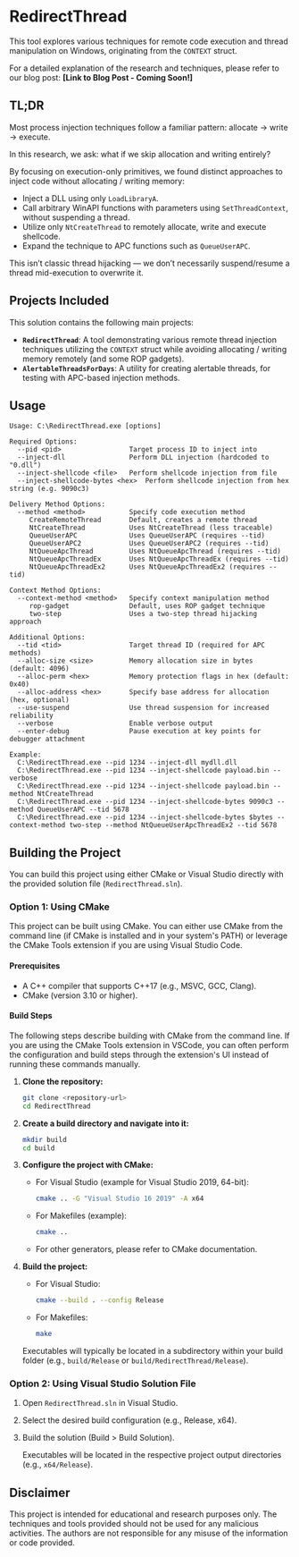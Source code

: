 # RedirectThread

This tool explores various techniques for remote code execution and thread manipulation on Windows, originating from the `CONTEXT` struct.

For a detailed explanation of the research and techniques, please refer to our blog post: **[Link to Blog Post - Coming Soon!]**

## TL;DR

Most process injection techniques follow a familiar pattern:
allocate → write → execute.

In this research, we ask: what if we skip allocation and writing entirely?

By focusing on execution-only primitives, we found distinct approaches to inject code without allocating / writing memory:

*   Inject a DLL using only `LoadLibraryA`.
*   Call arbitrary WinAPI functions with parameters using `SetThreadContext`, without suspending a thread.
*   Utilize only `NtCreateThread` to remotely allocate, write and execute shellcode.
*   Expand the technique to APC functions such as `QueueUserAPC`.

This isn’t classic thread hijacking — we don’t necessarily suspend/resume a thread mid-execution to overwrite it.

## Projects Included

This solution contains the following main projects:

*   **`RedirectThread`**: A tool demonstrating various remote thread injection techniques utilizing the `CONTEXT` struct while avoiding allocating / writing memory remotely (and some ROP gadgets).
*   **`AlertableThreadsForDays`**: A utility for creating alertable threads, for testing with APC-based injection methods.

## Usage

```
Usage: C:\RedirectThread.exe [options]

Required Options:
  --pid <pid>                 Target process ID to inject into
  --inject-dll                Perform DLL injection (hardcoded to "0.dll")
  --inject-shellcode <file>   Perform shellcode injection from file
  --inject-shellcode-bytes <hex>  Perform shellcode injection from hex string (e.g. 9090c3)

Delivery Method Options:
  --method <method>           Specify code execution method
     CreateRemoteThread       Default, creates a remote thread
     NtCreateThread           Uses NtCreateThread (less traceable)
     QueueUserAPC             Uses QueueUserAPC (requires --tid)
     QueueUserAPC2            Uses QueueUserAPC2 (requires --tid)
     NtQueueApcThread         Uses NtQueueApcThread (requires --tid)
     NtQueueApcThreadEx       Uses NtQueueApcThreadEx (requires --tid)
     NtQueueApcThreadEx2      Uses NtQueueApcThreadEx2 (requires --tid)

Context Method Options:
  --context-method <method>   Specify context manipulation method
     rop-gadget               Default, uses ROP gadget technique
     two-step                 Uses a two-step thread hijacking approach

Additional Options:
  --tid <tid>                 Target thread ID (required for APC methods)
  --alloc-size <size>         Memory allocation size in bytes (default: 4096)
  --alloc-perm <hex>          Memory protection flags in hex (default: 0x40)
  --alloc-address <hex>       Specify base address for allocation (hex, optional)
  --use-suspend               Use thread suspension for increased reliability
  --verbose                   Enable verbose output
  --enter-debug               Pause execution at key points for debugger attachment

Example:
  C:\RedirectThread.exe --pid 1234 --inject-dll mydll.dll
  C:\RedirectThread.exe --pid 1234 --inject-shellcode payload.bin --verbose
  C:\RedirectThread.exe --pid 1234 --inject-shellcode payload.bin --method NtCreateThread
  C:\RedirectThread.exe --pid 1234 --inject-shellcode-bytes 9090c3 --method QueueUserAPC --tid 5678
  C:\RedirectThread.exe --pid 1234 --inject-shellcode-bytes $bytes --context-method two-step --method NtQueueUserApcThreadEx2 --tid 5678
```

## Building the Project

You can build this project using either CMake or Visual Studio directly with the provided solution file (`RedirectThread.sln`).

### Option 1: Using CMake

This project can be built using CMake. You can either use CMake from the command line (if CMake is installed and in your system's PATH) or leverage the CMake Tools extension if you are using Visual Studio Code.

#### Prerequisites

*   A C++ compiler that supports C++17 (e.g., MSVC, GCC, Clang).
*   CMake (version 3.10 or higher).

#### Build Steps

The following steps describe building with CMake from the command line. If you are using the CMake Tools extension in VSCode, you can often perform the configuration and build steps through the extension's UI instead of running these commands manually.

1.  **Clone the repository:**
    ```bash
    git clone <repository-url>
    cd RedirectThread
    ```

2.  **Create a build directory and navigate into it:**
    ```bash
    mkdir build
    cd build
    ```

3.  **Configure the project with CMake:**
    *   For Visual Studio (example for Visual Studio 2019, 64-bit):
        ```bash
        cmake .. -G "Visual Studio 16 2019" -A x64
        ```
    *   For Makefiles (example):
        ```bash
        cmake ..
        ```
    *   For other generators, please refer to CMake documentation.

4.  **Build the project:**
    *   For Visual Studio:
        ```bash
        cmake --build . --config Release
        ```
    *   For Makefiles:
        ```bash
        make
        ```

    Executables will typically be located in a subdirectory within your build folder (e.g., `build/Release` or `build/RedirectThread/Release`).

### Option 2: Using Visual Studio Solution File

1.  Open `RedirectThread.sln` in Visual Studio.
2.  Select the desired build configuration (e.g., Release, x64).
3.  Build the solution (Build > Build Solution).

    Executables will be located in the respective project output directories (e.g., `x64/Release`).

## Disclaimer

This project is intended for educational and research purposes only. The techniques and tools provided should not be used for any malicious activities. The authors are not responsible for any misuse of the information or code provided. 
